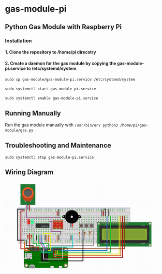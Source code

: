 # gas-module-pi

## Python Gas Module with Raspberry Pi

### Installation

#### 1. Clone the repository to /home/pi direcotry

#### 2. Create a daemon for the gas module by copying the gas-module-pi.service to /etc/systemd/system

`sudo cp gas-module/gas-module-pi.service /etc/systemd/system`

`sudo systemctl start gas-module-pi.service`

`sudo systemctl enable gas-module-pi.service`

## Running Manually

Run the gas module manually with `/usr/bin/env python3 /home/pi/gas-module/gas.py`

## Troubleshooting and Maintenance
`sudo systemctl stop gas-module-pi.service`

## Wiring Diagram

![Wiring Diagram](https://github.com/ericlu5988/gas-module-pi/blob/master/Pi-Gas-Module.png)
